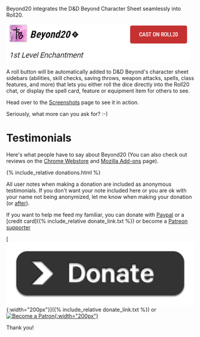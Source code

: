 Beyond20 integrates the D&D Beyond Character Sheet seamlessly into Roll20.

![Cast on Roll20](images/cast-on-roll20.png)

A roll button will be automatically added to D&D Beyond's character sheet sidebars (abilities, skill checks, saving throws, weapon attacks, spells, class features, and more) that lets you either roll the dice directly into the Roll20 chat, or display the spell card, feature or equipment item for others to see.

Head over to the [Screenshots](screenshots) page to see it in action.

Seriously, what more can you ask for? :-)

# Testimonials 

Here's what people have to say about Beyond20 (You can also check out reviews on the [Chrome Webstore](https://chrome.google.com/webstore/detail/beyond-20/gnblbpbepfbfmoobegdogkglpbhcjofh/reviews) and [Mozilla Add-ons](https://addons.mozilla.org/en-US/firefox/addon/beyond-20/reviews/) page).

{% include_relative donations.html %}

All user notes when making a donation are included as anonymous testimonials. If you don't want your note included here or you are ok with your name not being anonymized, let me know when making your donation (or [after](mailto:kakaroto@kakaroto.homelinux.net)).

If you want to help me feed my familiar, you can donate with [Paypal](https://paypal.me/KaKaRoTo) or a [credit card]({% include_relative donate_link.txt %}) or become a [Patreon supporter](https://patreon.com/kakaroto)

[![Donate](images/donate.png){:width="200px"}]({% include_relative donate_link.txt %}) or &nbsp;&nbsp;
[![Become a Patron](https://c5.patreon.com/external/logo/become_a_patron_button.png){:width="200px"}](https://www.patreon.com/bePatron?u=21010321&redirect_uri=https%3A%2F%2Fbeyond20.here-for-more.info%2Fthankyou)

Thank you!
